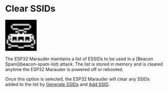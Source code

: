 # Clear SSIDs
<p align="left">
  <img alt="ESP32 WROOM-32U" src="https://github.com/justcallmekoko/ESP32Marauder/blob/master/pictures/icons/clear_22.bmp?raw=true" width="100">
</p>
The ESP32 Marauder maintains a list of ESSIDs to be used in a [Beacon Spam](beacon-spam-list) attack. The list is stored in memory and is cleared anytime the ESP32 Marauder is powered off or rebooted.  

Once this option is selected, the ESP32 Marauder will clear any SSIDs added to the list by [Generate SSIDs](generate-ssids) and [Add SSID](add-ssid).